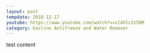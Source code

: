 ```yaml
---
layout: post
tempdate: 2018-12-17
youtube: https://www.youtube.com/watch?v=cC4hlcZz5DM
category: Gasline Antifreeze and Water Remover
---
```

test content